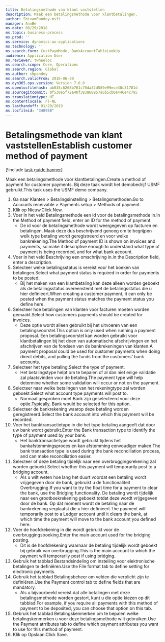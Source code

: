 ```yaml
---
title: Betalingsmethode van klant vaststellen
description: Maak een betalingsmethode voor klantbetalingen.
author: ShivamPandey-msft
manager: AnnBe
ms.date: 08/29/2018
ms.topic: business-process
ms.prod: ''
ms.service: dynamics-ax-applications
ms.technology: ''
ms.search.form: CustPaymMode, BankAccountTableLookUp
audience: Application User
ms.reviewer: twheeloc
ms.search.scope: Core, Operations
ms.search.region: Global
ms.author: shpandey
ms.search.validFrom: 2016-06-30
ms.dyn365.ops.version: Version 7.0.0
ms.openlocfilehash: ab035c6268b701c78da32d589e99ece38c31781d
ms.sourcegitcommit: 0f530e5f72a40f383868957a6b5cb0e446e4c795
ms.translationtype: HT
ms.contentlocale: nl-NL
ms.lasthandoff: 01/29/2019
ms.locfileid: "348958"
---
```

# <a name="establish-customer-method-of-payment"></a><span data-ttu-id="ed587-103">Betalingsmethode van klant vaststellen</span><span class="sxs-lookup"><span data-stu-id="ed587-103">Establish customer method of payment</span></span>

[!include [task guide banner](../../includes/task-guide-banner.md)]

<span data-ttu-id="ed587-104">Maak een betalingsmethode voor klantbetalingen.</span><span class="sxs-lookup"><span data-stu-id="ed587-104">Create a method of payment for customer payments.</span></span> <span data-ttu-id="ed587-105">Bij deze taak wordt het demobedrijf USMF gebruikt.</span><span class="sxs-lookup"><span data-stu-id="ed587-105">This task uses the USMF demo company.</span></span>

1. <span data-ttu-id="ed587-106">Ga naar Klanten > Betalingsinstelling > Betalingsmethoden.</span><span class="sxs-lookup"><span data-stu-id="ed587-106">Go to Accounts receivable > Payments setup > Methods of payment.</span></span>
2. <span data-ttu-id="ed587-107">Klik op Nieuw.</span><span class="sxs-lookup"><span data-stu-id="ed587-107">Click New.</span></span>
3. <span data-ttu-id="ed587-108">Voer in het veld Betalingsmethode een id voor de betalingsmethode in.</span><span class="sxs-lookup"><span data-stu-id="ed587-108">In the Method of payment field, enter an ID for the method of payment.</span></span>
    * <span data-ttu-id="ed587-109">De id voor de betalingsmethode wordt weergegeven op facturen en betalingen. Maak deze dus beschrijvend genoeg om te begrijpen welk type betaling wordt geregistreerd en voor welke bankrekening.</span><span class="sxs-lookup"><span data-stu-id="ed587-109">The Method of payment ID is shown on invoices and payments, so make it descriptive enough to understand what type of payment is being recorded, and for what bank account.</span></span>  
4. <span data-ttu-id="ed587-110">Voer in het veld Beschrijving een omschrijving in.</span><span class="sxs-lookup"><span data-stu-id="ed587-110">In the Description field, enter a description.</span></span>
5. <span data-ttu-id="ed587-111">Selecteer welke betalingsstatus is vereist voor het boeken van betalingen.</span><span class="sxs-lookup"><span data-stu-id="ed587-111">Select what payment status is required in order for payments to be posted.</span></span>
    * <span data-ttu-id="ed587-112">Bij het maken van een klantbetaling kan deze alleen worden geboekt als de betalingsstatus overeenstemt met de betalingsstatus die u hier definieert.</span><span class="sxs-lookup"><span data-stu-id="ed587-112">When creating a customer payment, it can only be posted when the payment status matches the payment status you define here.</span></span>  
6. <span data-ttu-id="ed587-113">Selecteer hoe betalingen van klanten voor facturen moeten worden gemaakt.</span><span class="sxs-lookup"><span data-stu-id="ed587-113">Select how customers payments should be created for invoices.</span></span>
    * <span data-ttu-id="ed587-114">Deze optie wordt alleen gebruikt bij het uitvoeren van een betalingsvoorstel.</span><span class="sxs-lookup"><span data-stu-id="ed587-114">This option is only used when running a payment proposal.</span></span> <span data-ttu-id="ed587-115">Een betalingsvoorstel kan worden gebruikt voor klantbetalingen bij het doen van automatische afschrijvingen en het afschrijven van de fondsen van de bankrekeningen van klanten.</span><span class="sxs-lookup"><span data-stu-id="ed587-115">A payment proposal could be used for customer payments when doing direct debits, and pulling the funds from the customers' bank accounts.</span></span>  
7. <span data-ttu-id="ed587-116">Selecteer het type betaling.</span><span class="sxs-lookup"><span data-stu-id="ed587-116">Select the type of payment.</span></span>
    * <span data-ttu-id="ed587-117">Het betalingstype helpt om te bepalen of al dan niet enige validatie zal plaatsvinden voor de betaling.</span><span class="sxs-lookup"><span data-stu-id="ed587-117">The payment type will help determine whether some validation will occur or not on the payment.</span></span>  
8. <span data-ttu-id="ed587-118">Selecteer naar welke betalingen van het rekeningtype zal worden geboekt.</span><span class="sxs-lookup"><span data-stu-id="ed587-118">Select what account type payments will post to.</span></span>
    * <span data-ttu-id="ed587-119">Normaal gesproken moet Bank zijn geselecteerd voor deze optie.</span><span class="sxs-lookup"><span data-stu-id="ed587-119">Typically, Bank would be selected for this option.</span></span>  
9. <span data-ttu-id="ed587-120">Selecteer de bankrekening waarop deze betaling worden geregistreerd.</span><span class="sxs-lookup"><span data-stu-id="ed587-120">Select the bank account into which this payment will be recorded.</span></span>
10. <span data-ttu-id="ed587-121">Voer het banktransactietype in die het type betaling aangeeft dat door uw bank wordt gebruikt.</span><span class="sxs-lookup"><span data-stu-id="ed587-121">Enter the Bank transaction type to identify the type of payment used by your bank.</span></span>
    * <span data-ttu-id="ed587-122">Het banktransactietype wordt gebruikt tijdens het bankafstemmingsproces en kan afstemming eenvoudiger maken.</span><span class="sxs-lookup"><span data-stu-id="ed587-122">The bank transaction type is used during the bank reconciliation process, and can make reconciliation easier.</span></span>  
11. <span data-ttu-id="ed587-123">Selecteer of deze betaling tijdelijk naar een overbruggingsrekening zal worden geboekt.</span><span class="sxs-lookup"><span data-stu-id="ed587-123">Select whether this payment will temporarily post to a bridging account.</span></span>
    * <span data-ttu-id="ed587-124">Als u wilt weten hoe lang het duurt voordat een betaling wordt vrijgegeven door de bank, gebruikt u de functionaliteit Overbrugging.</span><span class="sxs-lookup"><span data-stu-id="ed587-124">If you want to try the float time for a payment to clear the bank, use the Bridging functionality.</span></span> <span data-ttu-id="ed587-125">De betaling wordt tijdelijk naar een grootboekrekening geboekt totdat deze wordt vrijgegeven door de bank. Op dat moment wordt de betaling naar de bankrekening verplaatst die u hier definieert.</span><span class="sxs-lookup"><span data-stu-id="ed587-125">The payment will temporarily post to a Ledger account until it clears the bank, at which time the payment will move to the bank account you defined here.</span></span>  
12. <span data-ttu-id="ed587-126">Voer de hoofdrekening in die wordt gebruikt voor de overbruggingsboeking.</span><span class="sxs-lookup"><span data-stu-id="ed587-126">Enter the main account used for the bridging posting.</span></span>
    * <span data-ttu-id="ed587-127">Dit is de hoofdrekening waarnaar de betaling tijdelijk wordt geboekt bij gebruik van overbrugging.</span><span class="sxs-lookup"><span data-stu-id="ed587-127">This is the main account to which the payment will temporarily post if using bridging.</span></span>  
13. <span data-ttu-id="ed587-128">Gebruik het tabblad Bestandsindeling om instelling voor elektronische betalingen te definiëren.</span><span class="sxs-lookup"><span data-stu-id="ed587-128">Use the File format tab to define setting for electronic payments.</span></span>
14. <span data-ttu-id="ed587-129">Gebruik het tabblad Betalingsbeheer om velden die verplicht zijn te definiëren.</span><span class="sxs-lookup"><span data-stu-id="ed587-129">Use the Payment control tab to define fields that are mandatory.</span></span>
    * <span data-ttu-id="ed587-130">Als u bijvoorbeeld vereist dat alle betalingen met deze betalingsmethode worden gestort, kunt u die optie kiezen op dit tabblad.</span><span class="sxs-lookup"><span data-stu-id="ed587-130">For example, if you require all payments with this method of payment to be deposited, you can choose that option on this tab.</span></span>  
15. <span data-ttu-id="ed587-131">Gebruik het tabblad Betalingskenmerken om te bepalen welke betalingskenmerken u voor deze betalingsmethode wilt gebruiken.</span><span class="sxs-lookup"><span data-stu-id="ed587-131">Use the Payment atrributes tab to define which payment attributes you want to use for this method of payment.</span></span>
16. <span data-ttu-id="ed587-132">Klik op Opslaan.</span><span class="sxs-lookup"><span data-stu-id="ed587-132">Click Save.</span></span>

